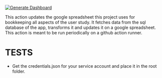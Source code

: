 [![Generate Dashboard](https://github.com/tattle-made/Comparative-Study-of-Various-Incentives-and-their-Effect-on-Content-Sharing-Behaviour/actions/workflows/test-cron.yml/badge.svg?branch=main&event=schedule)](https://github.com/tattle-made/Comparative-Study-of-Various-Incentives-and-their-Effect-on-Content-Sharing-Behaviour/actions/workflows/test-cron.yml)

This action updates the google spreadsheet this project uses for bookkeeping all aspects of the user study. It fetches data from the sql database of the app, transforms it and updates it on a google spreadsheet.
This action is meant to be run periodically on a github action runner.

# TESTS

- Get the credentials.json for your service account and place it in the root folder.
